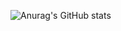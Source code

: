 ![Anurag's GitHub stats](https://github-readme-stats.vercel.app/api?username=r00khaCk&show_icons=true&theme=onedark)
